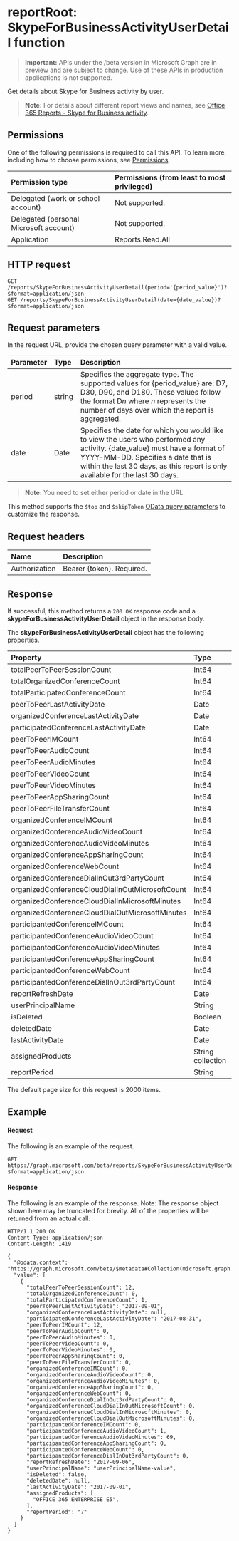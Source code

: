 # reportRoot: SkypeForBusinessActivityUserDetail function

> **Important:** APIs under the /beta version in Microsoft Graph are in preview and are subject to change. Use of these APIs in production applications is not supported.

Get details about Skype for Business activity by user.

> **Note:** For details about different report views and names, see [Office 365 Reports - Skype for Business activity](https://support.office.com/client/Skype-for-Business-Online-activity-8cbe2eb2-1194-4fd7-b1ee-9f9287c82424).

## Permissions

One of the following permissions is required to call this API. To learn more, including how to choose permissions, see [Permissions](../../../concepts/permissions_reference.md).

| Permission type                        | Permissions (from least to most privileged) |
| :------------------------------------- | :--------------------------------------- |
| Delegated (work or school account)     | Not supported.                           |
| Delegated (personal Microsoft account) | Not supported.                           |
| Application                            | Reports.Read.All                         |

## HTTP request

<!-- { "blockType": "ignored" } -->

```http
GET /reports/SkypeForBusinessActivityUserDetail(period='{period_value}')?$format=application/json
GET /reports/SkypeForBusinessActivityUserDetail(date={date_value})?$format=application/json
```

## Request parameters

In the request URL, provide the chosen query parameter with a valid value.

| Parameter | Type   | Description                              |
| :-------- | :----- | :--------------------------------------- |
| period    | string | Specifies the aggregate type. The supported values for {period_value} are: D7, D30, D90, and D180. These values follow the format D*n* where *n* represents the number of days over which the report is aggregated. |
| date      | Date   | Specifies the date for which you would like to view the users who performed any activity. {date_value} must have a format of YYYY-MM-DD. Specifies a date that is within the last 30 days, as this report is only available for the last 30 days. |

> **Note:** You need to set either period or date in the URL.

This method supports the `$top` and `$skipToken` [OData query parameters](../../../concepts/query_parameters.md) to customize the response.

## Request headers

| Name          | Description               |
| :------------ | :------------------------ |
| Authorization | Bearer {token}. Required. |

## Response

If successful, this method returns a `200 OK` response code and a **skypeForBusinessActivityUserDetail** object in the response body.

The **skypeForBusinessActivityUserDetail** object has the following properties.

| Property                                 | Type              |
| :--------------------------------------- | :---------------- |
| totalPeerToPeerSessionCount              | Int64             |
| totalOrganizedConferenceCount            | Int64             |
| totalParticipatedConferenceCount         | Int64             |
| peerToPeerLastActivityDate               | Date              |
| organizedConferenceLastActivityDate      | Date              |
| participatedConferenceLastActivityDate   | Date              |
| peerToPeerIMCount                        | Int64             |
| peerToPeerAudioCount                     | Int64             |
| peerToPeerAudioMinutes                   | Int64             |
| peerToPeerVideoCount                     | Int64             |
| peerToPeerVideoMinutes                   | Int64             |
| peerToPeerAppSharingCount                | Int64             |
| peerToPeerFileTransferCount              | Int64             |
| organizedConferenceIMCount               | Int64             |
| organizedConferenceAudioVideoCount       | Int64             |
| organizedConferenceAudioVideoMinutes     | Int64             |
| organizedConferenceAppSharingCount       | Int64             |
| organizedConferenceWebCount              | Int64             |
| organizedConferenceDialInOut3rdPartyCount | Int64             |
| organizedConferenceCloudDialInOutMicrosoftCount | Int64             |
| organizedConferenceCloudDialInMicrosoftMinutes | Int64             |
| organizedConferenceCloudDialOutMicrosoftMinutes | Int64             |
| participantedConferenceIMCount           | Int64             |
| participantedConferenceAudioVideoCount   | Int64             |
| participantedConferenceAudioVideoMinutes | Int64             |
| participantedConferenceAppSharingCount   | Int64             |
| participantedConferenceWebCount          | Int64             |
| participantedConferenceDialInOut3rdPartyCount | Int64             |
| reportRefreshDate                        | Date              |
| userPrincipalName                        | String            |
| isDeleted                                | Boolean           |
| deletedDate                              | Date              |
| lastActivityDate                         | Date              |
| assignedProducts                         | String collection |
| reportPeriod                             | String            |

The default page size for this request is 2000 items.

## Example

#### Request

The following is an example of the request.

<!-- {
  "blockType": "request",
  "name": "reportroot_skypeforbusinessactivityuserdetail"
}-->

```http
GET https://graph.microsoft.com/beta/reports/SkypeForBusinessActivityUserDetail(period='D7')?$format=application/json
```

#### Response

The following is an example of the response.
Note: The response object shown here may be truncated for brevity. All of the properties will be returned from an actual call.

<!-- {
  "blockType": "response",
  "truncated": true,
  "@odata.type": "microsoft.graph.skypeForBusinessActivityUserDetail"
} -->

```http
HTTP/1.1 200 OK
Content-Type: application/json
Content-Length: 1419

{
  "@odata.context": "https://graph.microsoft.com/beta/$metadata#Collection(microsoft.graph.skypeForBusinessActivityUserDetail)", 
  "value": [
    {
      "totalPeerToPeerSessionCount": 12, 
      "totalOrganizedConferenceCount": 0, 
      "totalParticipatedConferenceCount": 1, 
      "peerToPeerLastActivityDate": "2017-09-01", 
      "organizedConferenceLastActivityDate": null, 
      "participatedConferenceLastActivityDate": "2017-08-31", 
      "peerToPeerIMCount": 12, 
      "peerToPeerAudioCount": 0, 
      "peerToPeerAudioMinutes": 0, 
      "peerToPeerVideoCount": 0, 
      "peerToPeerVideoMinutes": 0, 
      "peerToPeerAppSharingCount": 0, 
      "peerToPeerFileTransferCount": 0, 
      "organizedConferenceIMCount": 0, 
      "organizedConferenceAudioVideoCount": 0, 
      "organizedConferenceAudioVideoMinutes": 0, 
      "organizedConferenceAppSharingCount": 0, 
      "organizedConferenceWebCount": 0, 
      "organizedConferenceDialInOut3rdPartyCount": 0, 
      "organizedConferenceCloudDialInOutMicrosoftCount": 0, 
      "organizedConferenceCloudDialInMicrosoftMinutes": 0, 
      "organizedConferenceCloudDialOutMicrosoftMinutes": 0, 
      "participantedConferenceIMCount": 0, 
      "participantedConferenceAudioVideoCount": 1, 
      "participantedConferenceAudioVideoMinutes": 69, 
      "participantedConferenceAppSharingCount": 0, 
      "participantedConferenceWebCount": 0, 
      "participantedConferenceDialInOut3rdPartyCount": 0, 
      "reportRefreshDate": "2017-09-06", 
      "userPrincipalName": "userPrincipalName-value", 
      "isDeleted": false, 
      "deletedDate": null, 
      "lastActivityDate": "2017-09-01", 
      "assignedProducts": [
        "OFFICE 365 ENTERPRISE E5", 
      ], 
      "reportPeriod": "7"
    }
  ]
}
```
